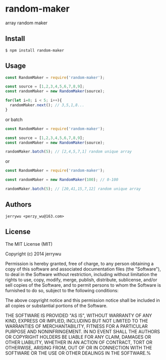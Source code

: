 random-maker
=========

array random maker

## Install

```
$ npm install random-maker
```

## Usage

```js
const RandomMaker = require('random-maker');

const source = [1,2,3,4,5,6,7,8,9];
const randomMaker = new RandomMaker(source);

for(let i=0; i < 5; i++){
  randomMaker.next(); // 3,5,1,8... 
}

```

or batch

```js
const RandomMaker = require('random-maker');

const source = [1,2,3,4,5,6,7,8,9];
const randomMaker = new RandomMaker(source);

randomMaker.batch(5); // [2,4,5,7,1] random unique array
```

or 

```js
const RandomMaker = require('random-maker');

const randomMaker = new RandomMaker(100); // 0-100

randomMaker.batch(5); // [20,41,15,7,12] random unique array
```

## Authors

```
jerrywu <perzy_wu@163.com>
```

## License

The MIT License (MIT)

Copyright (c) 2014 jerrywu

Permission is hereby granted, free of charge, to any person obtaining a copy
of this software and associated documentation files (the "Software"), to deal
in the Software without restriction, including without limitation the rights
to use, copy, modify, merge, publish, distribute, sublicense, and/or sell
copies of the Software, and to permit persons to whom the Software is
furnished to do so, subject to the following conditions:

The above copyright notice and this permission notice shall be included in all
copies or substantial portions of the Software.

THE SOFTWARE IS PROVIDED "AS IS", WITHOUT WARRANTY OF ANY KIND, EXPRESS OR
IMPLIED, INCLUDING BUT NOT LIMITED TO THE WARRANTIES OF MERCHANTABILITY,
FITNESS FOR A PARTICULAR PURPOSE AND NONINFRINGEMENT. IN NO EVENT SHALL THE
AUTHORS OR COPYRIGHT HOLDERS BE LIABLE FOR ANY CLAIM, DAMAGES OR OTHER
LIABILITY, WHETHER IN AN ACTION OF CONTRACT, TORT OR OTHERWISE, ARISING FROM,
OUT OF OR IN CONNECTION WITH THE SOFTWARE OR THE USE OR OTHER DEALINGS IN THE
SOFTWARE.%
